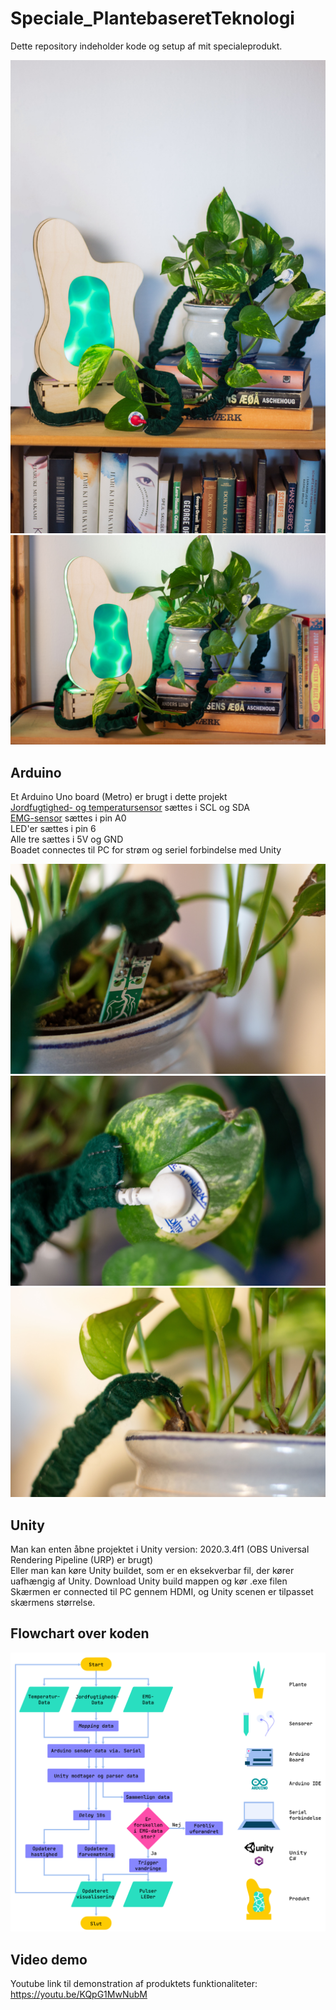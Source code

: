 # Speciale_PlantebaseretTeknologi
Dette repository indeholder kode og setup af mit specialeprodukt.

![produktbillede](images/Product.jpg)
![](/images/Glow.jpg)

## Arduino
Et Arduino Uno board (Metro) er brugt i dette projekt  
[Jordfugtighed- og temperatursensor](https://learn.adafruit.com/adafruit-stemma-soil-sensor-i2c-capacitive-moisture-sensor/arduino-test) sættes i SCL og SDA  
[EMG-sensor](https://wiki.seeedstudio.com/Grove-EMG_Detector/) sættes i pin A0  
LED'er sættes i pin 6  
Alle tre sættes i 5V og GND  
Boadet connectes til PC for strøm og seriel forbindelse med Unity  

![](/images/MoistTempSensor.jpg)
![](/images/EMG.jpg)
![](/images/Ground.jpg)


## Unity
Man kan enten åbne projektet i Unity version: 2020.3.4f1 (OBS Universal Rendering Pipeline (URP) er brugt)  
Eller man kan køre Unity buildet, som er en eksekverbar fil, der kører uafhængig af Unity. Download Unity build mappen og kør .exe filen  
Skærmen er connected til PC gennem HDMI, og Unity scenen er tilpasset skærmens størrelse.  

## Flowchart over koden
![flowchart](images/Flowchart.png)


## Video demo
Youtube link til demonstration af produktets funktionaliteter: https://youtu.be/KQpG1MwNubM

